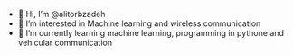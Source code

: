 - 👋 Hi, I’m @alitorbzadeh
- 👀 I’m interested in Machine learning and wireless communication
- 🌱 I’m currently learning machine learning, programming in pythone and vehicular communication


<!---
alitorbzadeh/alitorbzadeh is a ✨ special ✨ repository because its `README.md` (this file) appears on your GitHub profile.
You can click the Preview link to take a look at your changes.
--->
